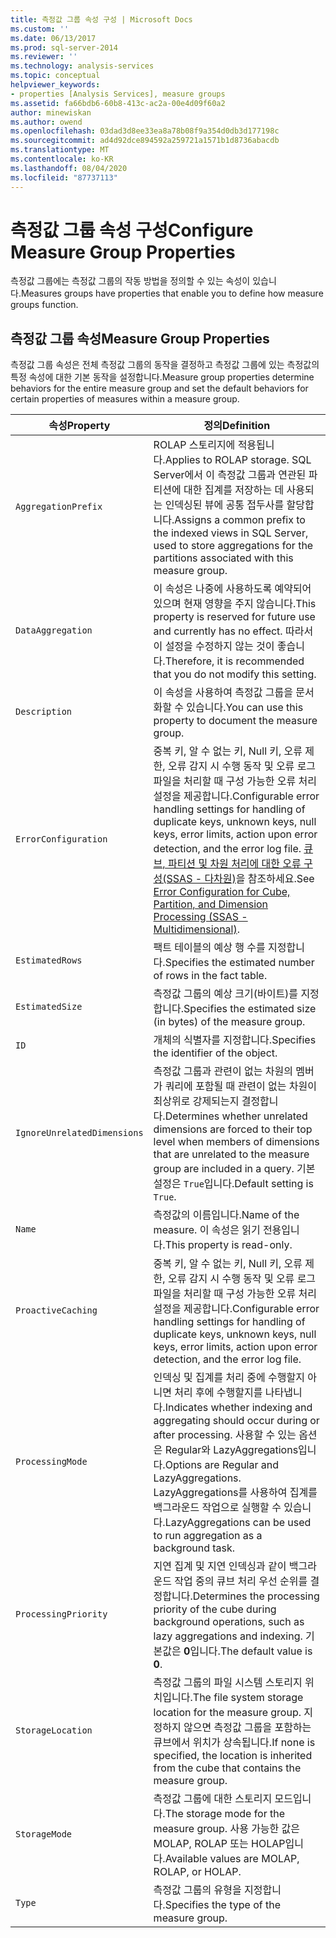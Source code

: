 ```yaml
---
title: 측정값 그룹 속성 구성 | Microsoft Docs
ms.custom: ''
ms.date: 06/13/2017
ms.prod: sql-server-2014
ms.reviewer: ''
ms.technology: analysis-services
ms.topic: conceptual
helpviewer_keywords:
- properties [Analysis Services], measure groups
ms.assetid: fa66bdb6-60b8-413c-ac2a-00e4d09f60a2
author: minewiskan
ms.author: owend
ms.openlocfilehash: 03dad3d8ee33ea8a78b08f9a354d0db3d177198c
ms.sourcegitcommit: ad4d92dce894592a259721a1571b1d8736abacdb
ms.translationtype: MT
ms.contentlocale: ko-KR
ms.lasthandoff: 08/04/2020
ms.locfileid: "87737113"
---
```

# <a name="configure-measure-group-properties"></a><span data-ttu-id="da343-102">측정값 그룹 속성 구성</span><span class="sxs-lookup"><span data-stu-id="da343-102">Configure Measure Group Properties</span></span>
  <span data-ttu-id="da343-103">측정값 그룹에는 측정값 그룹의 작동 방법을 정의할 수 있는 속성이 있습니다.</span><span class="sxs-lookup"><span data-stu-id="da343-103">Measures groups have properties that enable you to define how measure groups function.</span></span>  
  
## <a name="measure-group-properties"></a><span data-ttu-id="da343-104">측정값 그룹 속성</span><span class="sxs-lookup"><span data-stu-id="da343-104">Measure Group Properties</span></span>  
 <span data-ttu-id="da343-105">측정값 그룹 속성은 전체 측정값 그룹의 동작을 결정하고 측정값 그룹에 있는 측정값의 특정 속성에 대한 기본 동작을 설정합니다.</span><span class="sxs-lookup"><span data-stu-id="da343-105">Measure group properties determine behaviors for the entire measure group and set the default behaviors for certain properties of measures within a measure group.</span></span>  
  
|<span data-ttu-id="da343-106">속성</span><span class="sxs-lookup"><span data-stu-id="da343-106">Property</span></span>|<span data-ttu-id="da343-107">정의</span><span class="sxs-lookup"><span data-stu-id="da343-107">Definition</span></span>|  
|--------------|----------------|  
|`AggregationPrefix`|<span data-ttu-id="da343-108">ROLAP 스토리지에 적용됩니다.</span><span class="sxs-lookup"><span data-stu-id="da343-108">Applies to ROLAP storage.</span></span> <span data-ttu-id="da343-109">SQL Server에서 이 측정값 그룹과 연관된 파티션에 대한 집계를 저장하는 데 사용되는 인덱싱된 뷰에 공통 접두사를 할당합니다.</span><span class="sxs-lookup"><span data-stu-id="da343-109">Assigns a common prefix to the indexed views in SQL Server, used to store aggregations for the partitions associated with this measure group.</span></span>|  
|`DataAggregation`|<span data-ttu-id="da343-110">이 속성은 나중에 사용하도록 예약되어 있으며 현재 영향을 주지 않습니다.</span><span class="sxs-lookup"><span data-stu-id="da343-110">This property is reserved for future use and currently has no effect.</span></span> <span data-ttu-id="da343-111">따라서 이 설정을 수정하지 않는 것이 좋습니다.</span><span class="sxs-lookup"><span data-stu-id="da343-111">Therefore, it is recommended that you do not modify this setting.</span></span>|  
|`Description`|<span data-ttu-id="da343-112">이 속성을 사용하여 측정값 그룹을 문서화할 수 있습니다.</span><span class="sxs-lookup"><span data-stu-id="da343-112">You can use this property to document the measure group.</span></span>|  
|`ErrorConfiguration`|<span data-ttu-id="da343-113">중복 키, 알 수 없는 키, Null 키, 오류 제한, 오류 감지 시 수행 동작 및 오류 로그 파일을 처리할 때 구성 가능한 오류 처리 설정을 제공합니다.</span><span class="sxs-lookup"><span data-stu-id="da343-113">Configurable error handling settings for handling of duplicate keys, unknown keys, null keys, error limits, action upon error detection, and the error log file.</span></span> <span data-ttu-id="da343-114">[큐브, 파티션 및 차원 처리에 대한 오류 구성&#40;SSAS - 다차원&#41;](error-configuration-for-cube-partition-and-dimension-processing.md)을 참조하세요.</span><span class="sxs-lookup"><span data-stu-id="da343-114">See [Error Configuration for Cube, Partition, and Dimension Processing &#40;SSAS - Multidimensional&#41;](error-configuration-for-cube-partition-and-dimension-processing.md).</span></span>|  
|`EstimatedRows`|<span data-ttu-id="da343-115">팩트 테이블의 예상 행 수를 지정합니다.</span><span class="sxs-lookup"><span data-stu-id="da343-115">Specifies the estimated number of rows in the fact table.</span></span>|  
|`EstimatedSize`|<span data-ttu-id="da343-116">측정값 그룹의 예상 크기(바이트)를 지정합니다.</span><span class="sxs-lookup"><span data-stu-id="da343-116">Specifies the estimated size (in bytes) of the measure group.</span></span>|  
|`ID`|<span data-ttu-id="da343-117">개체의 식별자를 지정합니다.</span><span class="sxs-lookup"><span data-stu-id="da343-117">Specifies the identifier of the object.</span></span>|  
|`IgnoreUnrelatedDimensions`|<span data-ttu-id="da343-118">측정값 그룹과 관련이 없는 차원의 멤버가 쿼리에 포함될 때 관련이 없는 차원이 최상위로 강제되는지 결정합니다.</span><span class="sxs-lookup"><span data-stu-id="da343-118">Determines whether unrelated dimensions are forced to their top level when members of dimensions that are unrelated to the measure group are included in a query.</span></span> <span data-ttu-id="da343-119">기본 설정은 `True`입니다.</span><span class="sxs-lookup"><span data-stu-id="da343-119">Default setting is `True`.</span></span>|  
|`Name`|<span data-ttu-id="da343-120">측정값의 이름입니다.</span><span class="sxs-lookup"><span data-stu-id="da343-120">Name of the measure.</span></span> <span data-ttu-id="da343-121">이 속성은 읽기 전용입니다.</span><span class="sxs-lookup"><span data-stu-id="da343-121">This property is read-only.</span></span>|  
|`ProactiveCaching`|<span data-ttu-id="da343-122">중복 키, 알 수 없는 키, Null 키, 오류 제한, 오류 감지 시 수행 동작 및 오류 로그 파일을 처리할 때 구성 가능한 오류 처리 설정을 제공합니다.</span><span class="sxs-lookup"><span data-stu-id="da343-122">Configurable error handling settings for handling of duplicate keys, unknown keys, null keys, error limits, action upon error detection, and the error log file.</span></span>|  
|`ProcessingMode`|<span data-ttu-id="da343-123">인덱싱 및 집계를 처리 중에 수행할지 아니면 처리 후에 수행할지를 나타냅니다.</span><span class="sxs-lookup"><span data-stu-id="da343-123">Indicates whether indexing and aggregating should occur during or after processing.</span></span> <span data-ttu-id="da343-124">사용할 수 있는 옵션은 Regular와 LazyAggregations입니다.</span><span class="sxs-lookup"><span data-stu-id="da343-124">Options are Regular and LazyAggregations.</span></span> <span data-ttu-id="da343-125">LazyAggregations를 사용하여 집계를 백그라운드 작업으로 실행할 수 있습니다.</span><span class="sxs-lookup"><span data-stu-id="da343-125">LazyAggregations can be used to run aggregation as a background task.</span></span>|  
|`ProcessingPriority`|<span data-ttu-id="da343-126">지연 집계 및 지연 인덱싱과 같이 백그라운드 작업 중의 큐브 처리 우선 순위를 결정합니다.</span><span class="sxs-lookup"><span data-stu-id="da343-126">Determines the processing priority of the cube during background operations, such as lazy aggregations and indexing.</span></span> <span data-ttu-id="da343-127">기본값은 **0**입니다.</span><span class="sxs-lookup"><span data-stu-id="da343-127">The default value is **0**.</span></span>|  
|`StorageLocation`|<span data-ttu-id="da343-128">측정값 그룹의 파일 시스템 스토리지 위치입니다.</span><span class="sxs-lookup"><span data-stu-id="da343-128">The file system storage location for the measure group.</span></span> <span data-ttu-id="da343-129">지정하지 않으면 측정값 그룹을 포함하는 큐브에서 위치가 상속됩니다.</span><span class="sxs-lookup"><span data-stu-id="da343-129">If none is specified, the location is inherited from the cube that contains the measure group.</span></span>|  
|`StorageMode`|<span data-ttu-id="da343-130">측정값 그룹에 대한 스토리지 모드입니다.</span><span class="sxs-lookup"><span data-stu-id="da343-130">The storage mode for the measure group.</span></span> <span data-ttu-id="da343-131">사용 가능한 값은 MOLAP, ROLAP 또는 HOLAP입니다.</span><span class="sxs-lookup"><span data-stu-id="da343-131">Available values are MOLAP, ROLAP, or HOLAP.</span></span>|  
|`Type`|<span data-ttu-id="da343-132">측정값 그룹의 유형을 지정합니다.</span><span class="sxs-lookup"><span data-stu-id="da343-132">Specifies the type of the measure group.</span></span>|  
  
  
